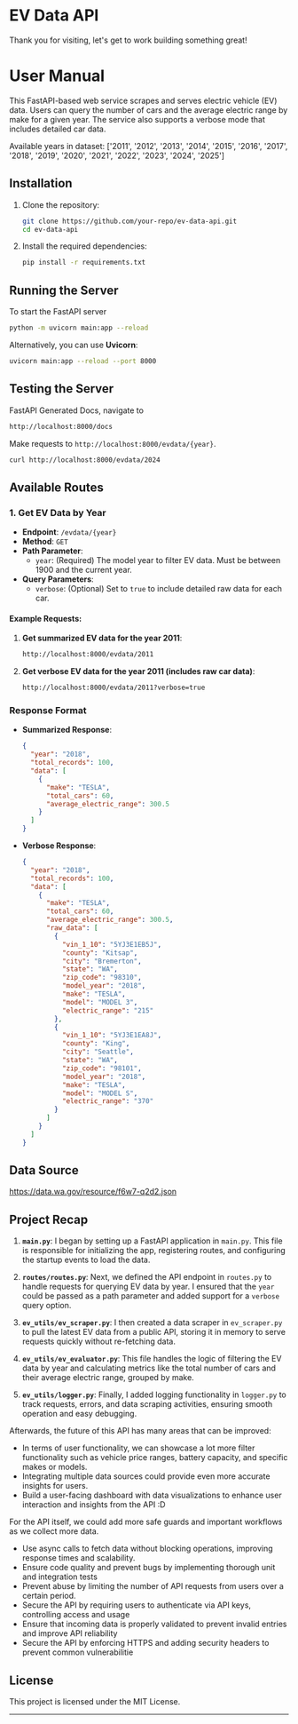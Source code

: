 # EV Data API
Thank you for visiting, let's get to work building something great!

# User Manual

This FastAPI-based web service scrapes and serves electric vehicle (EV) data. Users can query the number of cars and the average electric range by make for a given year. The service also supports a verbose mode that includes detailed car data.

Available years in dataset: ['2011', '2012', '2013', '2014', '2015', '2016', '2017', '2018', '2019', '2020', '2021', '2022', '2023', '2024', '2025']

## Installation

1. Clone the repository:

    ```bash
    git clone https://github.com/your-repo/ev-data-api.git
    cd ev-data-api
    ```

2. Install the required dependencies:

    ```bash
    pip install -r requirements.txt
    ```

## Running the Server

To start the FastAPI server
```bash
python -m uvicorn main:app --reload
```

Alternatively, you can use **Uvicorn**:
```bash
uvicorn main:app --reload --port 8000
```

## Testing the Server

FastAPI Generated Docs, navigate to
```bash
http://localhost:8000/docs
```

Make requests to `http://localhost:8000/evdata/{year}`.
```bash
curl http://localhost:8000/evdata/2024
```

## Available Routes

### 1. Get EV Data by Year

- **Endpoint**: `/evdata/{year}`
- **Method**: `GET`
- **Path Parameter**:
  - `year`: (Required) The model year to filter EV data. Must be between 1900 and the current year.
- **Query Parameters**:
  - `verbose`: (Optional) Set to `true` to include detailed raw data for each car.

#### Example Requests:

1. **Get summarized EV data for the year 2011**:

    ```bash
    http://localhost:8000/evdata/2011
    ```

2. **Get verbose EV data for the year 2011 (includes raw car data)**:

    ```bash
    http://localhost:8000/evdata/2011?verbose=true
    ```

### Response Format

- **Summarized Response**:

    ```json
    {
      "year": "2018",
      "total_records": 100,
      "data": [
        {
          "make": "TESLA",
          "total_cars": 60,
          "average_electric_range": 300.5
        }
      ]
    }
    ```

- **Verbose Response**:

    ```json
    {
      "year": "2018",
      "total_records": 100,
      "data": [
        {
          "make": "TESLA",
          "total_cars": 60,
          "average_electric_range": 300.5,
          "raw_data": [
            {
              "vin_1_10": "5YJ3E1EB5J",
              "county": "Kitsap",
              "city": "Bremerton",
              "state": "WA",
              "zip_code": "98310",
              "model_year": "2018",
              "make": "TESLA",
              "model": "MODEL 3",
              "electric_range": "215"
            },
            {
              "vin_1_10": "5YJ3E1EA8J",
              "county": "King",
              "city": "Seattle",
              "state": "WA",
              "zip_code": "98101",
              "model_year": "2018",
              "make": "TESLA",
              "model": "MODEL S",
              "electric_range": "370"
            }
          ]
        }
      ]
    }
    ```

## Data Source
https://data.wa.gov/resource/f6w7-q2d2.json

## Project Recap

1. **`main.py`**: I began by setting up a FastAPI application in `main.py`. This file is responsible for initializing the app, registering routes, and configuring the startup events to load the data.
  
2. **`routes/routes.py`**: Next, we defined the API endpoint in `routes.py` to handle requests for querying EV data by year. I ensured that the `year` could be passed as a path parameter and added support for a `verbose` query option.
  
3. **`ev_utils/ev_scraper.py`**: I then created a data scraper in `ev_scraper.py` to pull the latest EV data from a public API, storing it in memory to serve requests quickly without re-fetching data.

4. **`ev_utils/ev_evaluator.py`**: This file handles the logic of filtering the EV data by year and calculating metrics like the total number of cars and their average electric range, grouped by make.

5. **`ev_utils/logger.py`**: Finally, I added logging functionality in `logger.py` to track requests, errors, and data scraping activities, ensuring smooth operation and easy debugging.

Afterwards, the future of this API has many areas that can be improved:
- In terms of user functionality, we can showcase a lot more filter functionality such as vehicle price ranges, battery capacity, and specific makes or models.
- Integrating multiple data sources could provide even more accurate insights for users.
- Build a user-facing dashboard with data visualizations to enhance user interaction and insights from the API :D

For the API itself, we could add more safe guards and important workflows as we collect more data.
- Use async calls to fetch data without blocking operations, improving response times and scalability.
- Ensure code quality and prevent bugs by implementing thorough unit and integration tests
- Prevent abuse by limiting the number of API requests from users over a certain period.
- Secure the API by requiring users to authenticate via API keys, controlling access and usage
- Ensure that incoming data is properly validated to prevent invalid entries and improve API reliability
- Secure the API by enforcing HTTPS and adding security headers to prevent common vulnerabilitie

## License

This project is licensed under the MIT License.

---
